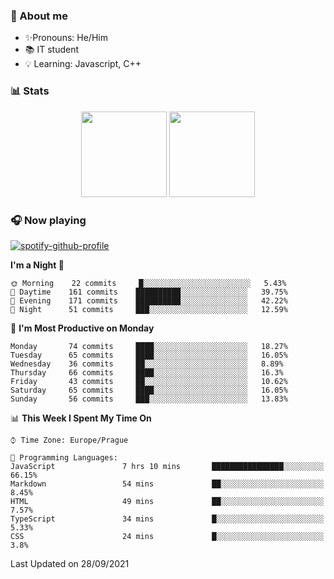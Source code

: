 ### 👋 About me

- ✨Pronouns: He/Him
- 📚 IT student
- 💡 Learning: Javascript, C++

### 📊 Stats
<p align="center">
  <img height="137px" src="https://github-readme-stats-ashy-seven.vercel.app/api?username=Nanoslav&count_private=true&theme=dark&show_icons=true" />
  <img height="137px" src="https://github-readme-stats-ashy-seven.vercel.app/api/top-langs?username=Nanoslav&count_private=true&layout=compact&theme=dark" />
</p>

### 🎧 Now playing
[![spotify-github-profile](https://spotify-github-profile.vercel.app/api/view?uid=g509347fts6blldcmm8uxhzib&cover_image=true&theme=novatorem)](https://spotify-github-profile.vercel.app/api/view?uid=g509347fts6blldcmm8uxhzib&redirect=true)

<!--START_SECTION:waka-->
**I'm a Night 🦉** 

```text
🌞 Morning    22 commits     █░░░░░░░░░░░░░░░░░░░░░░░░   5.43% 
🌆 Daytime    161 commits    ██████████░░░░░░░░░░░░░░░   39.75% 
🌃 Evening    171 commits    ██████████░░░░░░░░░░░░░░░   42.22% 
🌙 Night      51 commits     ███░░░░░░░░░░░░░░░░░░░░░░   12.59%

```
📅 **I'm Most Productive on Monday** 

```text
Monday       74 commits     ████░░░░░░░░░░░░░░░░░░░░░   18.27% 
Tuesday      65 commits     ████░░░░░░░░░░░░░░░░░░░░░   16.05% 
Wednesday    36 commits     ██░░░░░░░░░░░░░░░░░░░░░░░   8.89% 
Thursday     66 commits     ████░░░░░░░░░░░░░░░░░░░░░   16.3% 
Friday       43 commits     ██░░░░░░░░░░░░░░░░░░░░░░░   10.62% 
Saturday     65 commits     ████░░░░░░░░░░░░░░░░░░░░░   16.05% 
Sunday       56 commits     ███░░░░░░░░░░░░░░░░░░░░░░   13.83%

```


📊 **This Week I Spent My Time On** 

```text
⌚︎ Time Zone: Europe/Prague

💬 Programming Languages: 
JavaScript               7 hrs 10 mins       ████████████████░░░░░░░░░   66.15% 
Markdown                 54 mins             ██░░░░░░░░░░░░░░░░░░░░░░░   8.45% 
HTML                     49 mins             ██░░░░░░░░░░░░░░░░░░░░░░░   7.57% 
TypeScript               34 mins             █░░░░░░░░░░░░░░░░░░░░░░░░   5.33% 
CSS                      24 mins             █░░░░░░░░░░░░░░░░░░░░░░░░   3.8%

```


 Last Updated on 28/09/2021
<!--END_SECTION:waka-->

<!--
**Nanoslav/Nanoslav** is a ✨ _special_ ✨ repository because its `README.md` (this file) appears on your GitHub profile.

Here are some ideas to get you started:

- 🔭 I’m currently working on ...
- 🌱 I’m currently learning ...
- 👯 I’m looking to collaborate on ...
- 🤔 I’m looking for help with ...
- 💬 Ask me about ...
- 📫 How to reach me: ...
- 😄 Pronouns: ...
- ⚡ Fun fact: ...
-->
